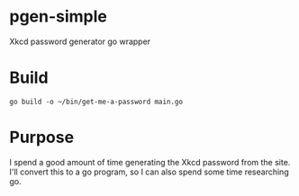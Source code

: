 # pgen-simple

Xkcd password generator go wrapper

# Build

```go build -o ~/bin/get-me-a-password main.go```


# Purpose

I spend a good amount of time generating the Xkcd password from the site.
I'll convert this to a go program, so I can also spend some time researching go.

